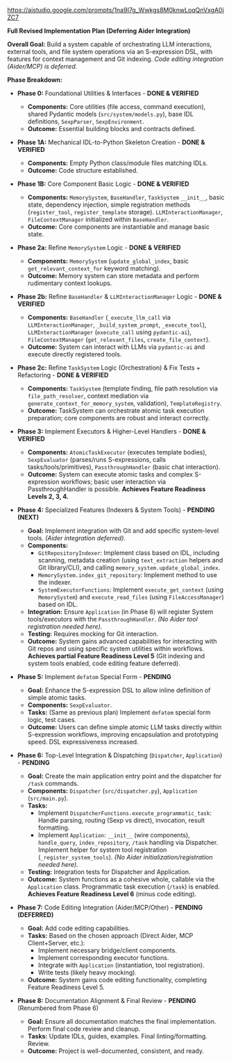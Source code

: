 https://aistudio.google.com/prompts/1na9I7g_Wwkgs8M0knwLoqQnVxgA0jZC7 

**Full Revised Implementation Plan (Deferring Aider Integration)**

**Overall Goal:** Build a system capable of orchestrating LLM interactions, external tools, and file system operations via an S-expression DSL, with features for context management and Git indexing. *Code editing integration (Aider/MCP) is deferred.*

**Phase Breakdown:**

*   **Phase 0:** Foundational Utilities & Interfaces - **DONE & VERIFIED**
    *   **Components:** Core utilities (file access, command execution), shared Pydantic models (`src/system/models.py`), base IDL definitions, `SexpParser`, `SexpEnvironment`.
    *   **Outcome:** Essential building blocks and contracts defined.

*   **Phase 1A:** Mechanical IDL-to-Python Skeleton Creation - **DONE & VERIFIED**
    *   **Components:** Empty Python class/module files matching IDLs.
    *   **Outcome:** Code structure established.

*   **Phase 1B:** Core Component Basic Logic - **DONE & VERIFIED**
    *   **Components:** `MemorySystem`, `BaseHandler`, `TaskSystem` `__init__`, basic state, dependency injection, simple registration methods (`register_tool`, `register_template` storage). `LLMInteractionManager`, `FileContextManager` initialized within `BaseHandler`.
    *   **Outcome:** Core components are instantiable and manage basic state.

*   **Phase 2a:** Refine `MemorySystem` Logic - **DONE & VERIFIED**
    *   **Components:** `MemorySystem` (`update_global_index`, basic `get_relevant_context_for` keyword matching).
    *   **Outcome:** Memory system can store metadata and perform rudimentary context lookups.

*   **Phase 2b:** Refine `BaseHandler` & `LLMInteractionManager` Logic - **DONE & VERIFIED**
    *   **Components:** `BaseHandler` (`_execute_llm_call` via `LLMInteractionManager`, `_build_system_prompt`, `_execute_tool`), `LLMInteractionManager` (`execute_call` using `pydantic-ai`), `FileContextManager` (`get_relevant_files`, `create_file_context`).
    *   **Outcome:** System can interact with LLMs via `pydantic-ai` and execute directly registered tools.

*   **Phase 2c:** Refine `TaskSystem` Logic (Orchestration) & Fix Tests + Refactoring - **DONE & VERIFIED**
    *   **Components:** `TaskSystem` (template finding, file path resolution via `file_path_resolver`, context mediation via `generate_context_for_memory_system`, validation), `TemplateRegistry`.
    *   **Outcome:** TaskSystem can orchestrate atomic task execution preparation; core components are robust and interact correctly.

*   **Phase 3:** Implement Executors & Higher-Level Handlers - **DONE & VERIFIED**
    *   **Components:** `AtomicTaskExecutor` (executes template bodies), `SexpEvaluator` (parses/runs S-expressions, calls tasks/tools/primitives), `PassthroughHandler` (basic chat interaction).
    *   **Outcome:** System can execute atomic tasks and complex S-expression workflows; basic user interaction via PassthroughHandler is possible. **Achieves Feature Readiness Levels 2, 3, 4.**

*   **Phase 4:** Specialized Features (Indexers & System Tools) - **PENDING (NEXT)**
    *   **Goal:** Implement integration with Git and add specific system-level tools. *(Aider integration deferred)*.
    *   **Components:**
        *   `GitRepositoryIndexer`: Implement class based on IDL, including scanning, metadata creation (using `text_extraction` helpers and Git library/CLI), and calling `memory_system.update_global_index`.
        *   `MemorySystem.index_git_repository`: Implement method to use the indexer.
        *   `SystemExecutorFunctions`: Implement `execute_get_context` (using `MemorySystem`) and `execute_read_files` (using `FileAccessManager`) based on IDL.
    *   **Integration:** Ensure `Application` (in Phase 6) will register System tools/executors with the `PassthroughHandler`. *(No Aider tool registration needed here)*.
    *   **Testing:** Requires mocking for Git interaction.
    *   **Outcome:** System gains advanced capabilities for interacting with Git repos and using specific system utilities within workflows. **Achieves partial Feature Readiness Level 5** (Git indexing and system tools enabled, code editing feature deferred).

*   **Phase 5:** Implement `defatom` Special Form - **PENDING**
    *   **Goal:** Enhance the S-expression DSL to allow inline definition of simple atomic tasks.
    *   **Components:** `SexpEvaluator`.
    *   **Tasks:** (Same as previous plan) Implement `defatom` special form logic, test cases.
    *   **Outcome:** Users can define simple atomic LLM tasks directly within S-expression workflows, improving encapsulation and prototyping speed. DSL expressiveness increased.

*   **Phase 6:** Top-Level Integration & Dispatching (`Dispatcher`, `Application`) - **PENDING**
    *   **Goal:** Create the main application entry point and the dispatcher for `/task` commands.
    *   **Components:** `Dispatcher` (`src/dispatcher.py`), `Application` (`src/main.py`).
    *   **Tasks:**
        *   Implement `DispatcherFunctions.execute_programmatic_task`: Handle parsing, routing (Sexp vs direct), invocation, result formatting.
        *   Implement `Application`: `__init__` (wire components), `handle_query`, `index_repository`, `/task` handling via Dispatcher. Implement helper for system tool registration (`_register_system_tools`). *(No Aider initialization/registration needed here)*.
    *   **Testing:** Integration tests for Dispatcher and Application.
    *   **Outcome:** System functions as a cohesive whole, callable via the `Application` class. Programmatic task execution (`/task`) is enabled. **Achieves Feature Readiness Level 6** (minus code editing).

*   **Phase 7:** Code Editing Integration (Aider/MCP/Other) - **PENDING (DEFERRED)**
    *   **Goal:** Add code editing capabilities.
    *   **Tasks:** Based on the chosen approach (Direct Aider, MCP Client+Server, etc.):
        *   Implement necessary bridge/client components.
        *   Implement corresponding executor functions.
        *   Integrate with `Application` (instantiation, tool registration).
        *   Write tests (likely heavy mocking).
    *   **Outcome:** System gains code editing functionality, completing Feature Readiness Level 5.

*   **Phase 8:** Documentation Alignment & Final Review - **PENDING** (Renumbered from Phase 6)
    *   **Goal:** Ensure all documentation matches the final implementation. Perform final code review and cleanup.
    *   **Tasks:** Update IDLs, guides, examples. Final linting/formatting. Review.
    *   **Outcome:** Project is well-documented, consistent, and ready.

